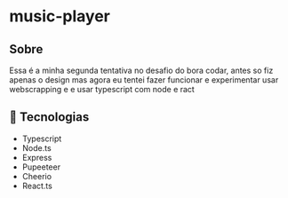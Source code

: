 # music-player

## Sobre
Essa é a minha segunda tentativa no desafio do bora codar, antes so fiz apenas o design mas agora eu tentei fazer funcionar e experimentar usar webscrapping e e usar typescript com node e ract


## 🚀 Tecnologias
- Typescript
- Node.ts
- Express
- Pupeeteer
- Cheerio
- React.ts
